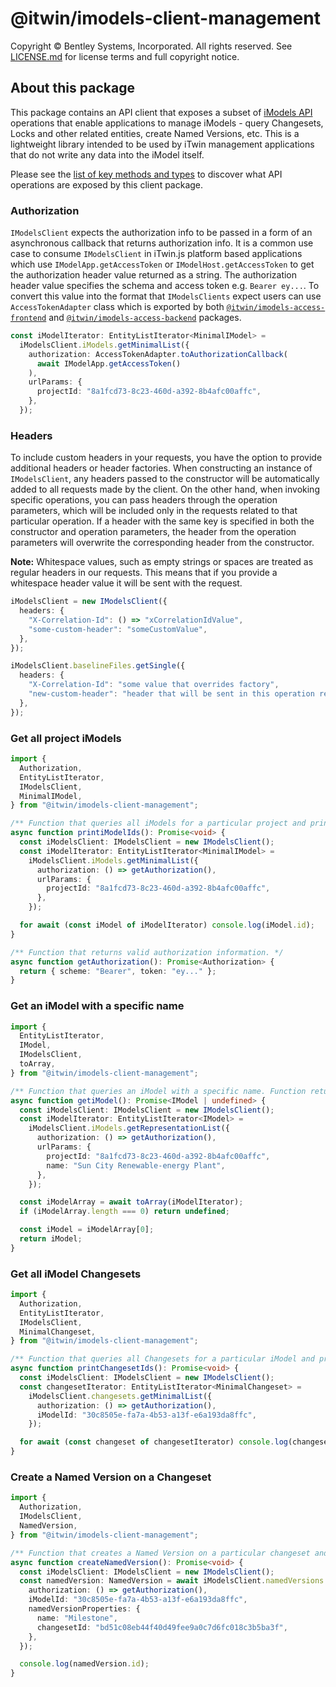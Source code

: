 # @itwin/imodels-client-management

Copyright © Bentley Systems, Incorporated. All rights reserved. See [LICENSE.md](./LICENSE.md) for license terms and full copyright notice.

## About this package

This package contains an API client that exposes a subset of [iModels API](https://developer.bentley.com/apis/imodels-v2/) operations that enable applications to manage iModels - query Changesets, Locks and other related entities, create Named Versions, etc. This is a lightweight library intended to be used by iTwin management applications that do not write any data into the iModel itself.

Please see the [list of key methods and types](../../docs/IModelsClientManagement.md) to discover what API operations are exposed by this client package.

### Authorization

`IModelsClient` expects the authorization info to be passed in a form of an asynchronous callback that returns authorization info. It is a common use case to consume `IModelsClient` in iTwin.js platform based applications which use `IModelApp.getAccessToken` or `IModelHost.getAccessToken` to get the authorization header value returned as a string. The authorization header value specifies the schema and access token e.g. `Bearer ey...`. To convert this value into the format that `IModelsClients` expect users can use `AccessTokenAdapter` class which is exported by both [`@itwin/imodels-access-frontend`](../../itwin-platform-access/imodels-access-frontend/src/interface-adapters/AccessTokenAdapter.ts) and [`@itwin/imodels-access-backend`](../../itwin-platform-access/imodels-access-backend/src/interface-adapters/AccessTokenAdapter.ts) packages.

```typescript
const iModelIterator: EntityListIterator<MinimalIModel> =
  iModelsClient.iModels.getMinimalList({
    authorization: AccessTokenAdapter.toAuthorizationCallback(
      await IModelApp.getAccessToken()
    ),
    urlParams: {
      projectId: "8a1fcd73-8c23-460d-a392-8b4afc00affc",
    },
  });
```

### Headers

To include custom headers in your requests, you have the option to provide additional headers or header factories. When constructing an instance of `IModelsClient`, any headers passed to the constructor will be automatically added to all requests made by the client. On the other hand, when invoking specific operations, you can pass headers through the operation parameters, which will be included only in the requests related to that particular operation. If a header with the same key is specified in both the constructor and operation parameters, the header from the operation parameters will overwrite the corresponding header from the constructor.

**Note:** Whitespace values, such as empty strings or spaces are treated as regular headers in our requests. This means that if you provide a whitespace header value it will be sent with the request.

```typescript
iModelsClient = new IModelsClient({
  headers: {
    "X-Correlation-Id": () => "xCorrelationIdValue",
    "some-custom-header": "someCustomValue",
  },
});

iModelsClient.baselineFiles.getSingle({
  headers: {
    "X-Correlation-Id": "some value that overrides factory",
    "new-custom-header": "header that will be sent in this operation requests",
  },
});
```

### Get all project iModels

```typescript
import {
  Authorization,
  EntityListIterator,
  IModelsClient,
  MinimalIModel,
} from "@itwin/imodels-client-management";

/** Function that queries all iModels for a particular project and prints their ids to the console. */
async function printiModelIds(): Promise<void> {
  const iModelsClient: IModelsClient = new IModelsClient();
  const iModelIterator: EntityListIterator<MinimalIModel> =
    iModelsClient.iModels.getMinimalList({
      authorization: () => getAuthorization(),
      urlParams: {
        projectId: "8a1fcd73-8c23-460d-a392-8b4afc00affc",
      },
    });

  for await (const iModel of iModelIterator) console.log(iModel.id);
}

/** Function that returns valid authorization information. */
async function getAuthorization(): Promise<Authorization> {
  return { scheme: "Bearer", token: "ey..." };
}
```

### Get an iModel with a specific name

```typescript
import {
  EntityListIterator,
  IModel,
  IModelsClient,
  toArray,
} from "@itwin/imodels-client-management";

/** Function that queries an iModel with a specific name. Function returns `undefined` if such iModel does not exist. */
async function getiModel(): Promise<IModel | undefined> {
  const iModelsClient: IModelsClient = new IModelsClient();
  const iModelIterator: EntityListIterator<IModel> =
    iModelsClient.iModels.getRepresentationList({
      authorization: () => getAuthorization(),
      urlParams: {
        projectId: "8a1fcd73-8c23-460d-a392-8b4afc00affc",
        name: "Sun City Renewable-energy Plant",
      },
    });

  const iModelArray = await toArray(iModelIterator);
  if (iModelArray.length === 0) return undefined;

  const iModel = iModelArray[0];
  return iModel;
}
```

### Get all iModel Changesets

```typescript
import {
  Authorization,
  EntityListIterator,
  IModelsClient,
  MinimalChangeset,
} from "@itwin/imodels-client-management";

/** Function that queries all Changesets for a particular iModel and prints their ids to the console. */
async function printChangesetIds(): Promise<void> {
  const iModelsClient: IModelsClient = new IModelsClient();
  const changesetIterator: EntityListIterator<MinimalChangeset> =
    iModelsClient.changesets.getMinimalList({
      authorization: () => getAuthorization(),
      iModelId: "30c8505e-fa7a-4b53-a13f-e6a193da8ffc",
    });

  for await (const changeset of changesetIterator) console.log(changeset.id);
}
```

### Create a Named Version on a Changeset

```typescript
import {
  Authorization,
  IModelsClient,
  NamedVersion,
} from "@itwin/imodels-client-management";

/** Function that creates a Named Version on a particular changeset and prints its id to the console. */
async function createNamedVersion(): Promise<void> {
  const iModelsClient: IModelsClient = new IModelsClient();
  const namedVersion: NamedVersion = await iModelsClient.namedVersions.create({
    authorization: () => getAuthorization(),
    iModelId: "30c8505e-fa7a-4b53-a13f-e6a193da8ffc",
    namedVersionProperties: {
      name: "Milestone",
      changesetId: "bd51c08eb44f40d49fee9a0c7d6fc018c3b5ba3f",
    },
  });

  console.log(namedVersion.id);
}
```

